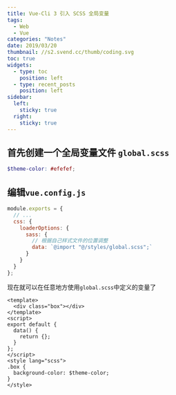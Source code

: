 ```yaml
---
title: Vue-Cli 3 引入 SCSS 全局变量
tags:
  - Web
  - Vue
categories: "Notes"
date: 2019/03/20
thumbnail: //s2.svend.cc/thumb/coding.svg
toc: true
widgets:
  - type: toc
    position: left
  - type: recent_posts
    position: left
sidebar:
  left:
    sticky: true
  right:
    sticky: true
---
```


## 首先创建一个全局变量文件 `global.scss`

<!-- more -->

```scss
$theme-color: #efefef;
```

## 编辑`vue.config.js`

```js
module.exports = {
  // ...
  css: {
    loaderOptions: {
      sass: {
        // 根据自己样式文件的位置调整
        data: `@import "@/styles/global.scss";`
      }
    }
  }
};
```

现在就可以在任意地方使用`global.scss`中定义的变量了

```vue
<template>
  <div class="box"></div>
</template>
<script>
export default {
  data() {
    return {};
  }
};
</script>
<style lang="scss">
.box {
  background-color: $theme-color;
}
</style>
```
